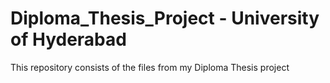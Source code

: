 # Diploma_Thesis_Project - University of Hyderabad
This repository consists of the files from my Diploma Thesis project
 
